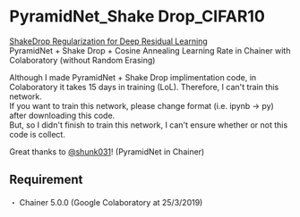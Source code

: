 # PyramidNet_Shake Drop_CIFAR10
[ShakeDrop Regularization for Deep Residual Learning][1]<br>
PyramidNet + Shake Drop + Cosine Annealing Learning Rate in Chainer with Colaboratory (without Random Erasing)

Although I made PyramidNet + Shake Drop implimentation code, in Colaboratory it takes 15 days in training (LoL).
Therefore, I can't train this network.<br>
If you want to train this network, please change format (i.e. ipynb -> py) after downloading this code.<br>
But, so I didn't finish to train this network, I can't ensure whether or not this code is collect.

Great thanks to [@shunk031][2]! (PyramidNet in Chainer)

## Requirement
・ Chainer 5.0.0 (Google Colaboratory at 25/3/2019)

[1]:https://arxiv.org/abs/1802.02375
[2]:https://github.com/shunk031/chainer-PyramidNet
